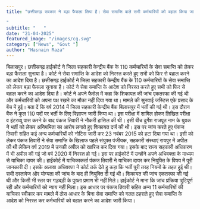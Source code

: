 ```yaml
---
title: "छत्तीसगढ़ सरकार ने बड़ा फैसला लिया है। सेवा समाप्ति वाले सभी कर्मचारियों को बहाल किया जाएगा। इससे हजारों को राहत मिलने की उम्मीद।

"
subtitle: "   "
date: "21-04-2025"
featured_image: "/images/cg.svg"
category: ["News", "Govt "]
author: "Hasnain Raza"
---
```


बिलासपुर। छत्तीसगढ़ हाईकोर्ट ने जिला सहकारी केन्द्रीय बैंक के 110 कर्मचारियों के सेवा समाप्ति को लेकर बड़ा फैसला सुनाया है। कोर्ट ने सेवा समाप्ति के आदेश को निरस्त करते हुए सभी को फिर से बहाल करने का आदेश दिया है।
छत्तीसगढ़ हाईकोर्ट ने जिला सहकारी केन्द्रीय बैंक के 110 कर्मचारियों के सेवा समाप्ति को लेकर बड़ा फैसला सुनाया है। कोर्ट ने सेवा समाप्ति के आदेश को निरस्त करते हुए सभी को फिर से बहाल करने का आदेश दिया है। कोर्ट ने अपने फैसेल में कहा कि शिकायत की जांच एकतरफा की गई थी और कर्मचारियों को अपना पक्ष रखने का मौका नहीं दिया गया था। मामले की सुनवाई जस्टिस एके प्रसाद के बेंच में हुई।
बता दें कि वर्ष 2014 में जिला सहकारी केन्द्रीय बैंक बिलासपुर में भर्ती की गई थी। इस दौरान बैंक ने कुल 110 पदों पर भर्ती के लिए विज्ञापन जारी किया था। इस परीक्षा में शामिल होकर लिखित परीक्षा व इंटरव्यू पास करने के बाद पंकज तिवारी ने नौकरी हासिल की थी। इसी बीच दुर्गेश राजपूत नाम के युवक ने भर्ती को लेकर अनियमिता का आरोप लगाते हुए शिकायत दर्ज की थी।
इस पर जांच करते हुए पंकज तिवारी सहित कई अन्य कर्मचारियों को नोटिस जारी कर 23 नवंबर 2015 को हटा दिया गया था। इसी को लेकर पंकज तिवारी ने सेवा समाप्ति के खिलाफ पहले संयुक्त पंजीयक, सहकारी संस्थाएं रायपुर में अपील की थी लेकिन वर्ष 2019 में उनकी अपील को खारिज कर दिया गया।
इसके बाद राज्य सहकारी अधिकरण में भी अपील की गई जो वर्ष 2020 में निरस्त हो गई। इस पर हाईकोर्ट में उन्होंने अपने अधिवक्ता के माध्यम से याचिका दायर की।
हाईकोर्ट में याचिकाकर्ता पंकज तिवारी ने याचिका दायर कर नियुक्ति के विषय में पूरी जानकारी दी। इसके अलावा अधिवक्ता ने कोर्ट तर्क देते हु कहा कि भर्ती पूरी तरह नियमों के तहत हुई थी। सभी दस्तावेज और योग्यता की जांच के बाद ही नियुक्ति दी गई थी। शिकायत की जांच एकतरफा की गई थी और किसी भी स्तर पर गड़बड़ी के पुख्ता प्रमाण भी नहीं मिले।
हाईकोर्ट ने माना कि जांच प्रक्रिया त्रुटिपूर्ण रही और कर्मचारियों को न्याय नहीं मिला। इस आधार पर पंकज तिवारी सहित अन्य 11 कर्मचारियों की याचिका स्वीकार कर मामले में ठोस आधार के बिना सेवा समाप्ति को गलत ठहराते हुए सेवा समाप्ति के आदेश को निरस्त कर कर्मचारियों को बहाल करने का आदेश जारी किया।
